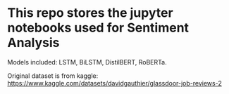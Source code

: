 # This repo stores the jupyter notebooks used for Sentiment Analysis

Models included: LSTM, BiLSTM, DistilBERT, RoBERTa.

Original dataset is from kaggle: https://www.kaggle.com/datasets/davidgauthier/glassdoor-job-reviews-2